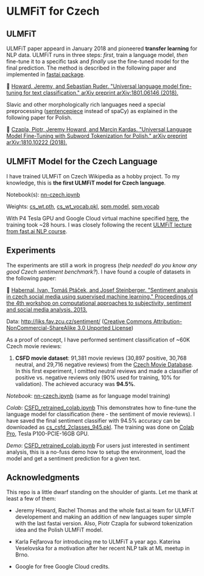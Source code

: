 # ULMFiT for Czech

## ULMFiT

ULMFiT paper appeard in January 2018 and pioneered **transfer learning** for NLP data. ULMFiT runs in three steps: *first*, train a language model, *then* fine-tune it to a specific task and *finally* use the fine-tuned model for the final prediction. The method is described in the following paper and implemented in [fastai package](https://docs.fast.ai/).

📝 [Howard, Jeremy, and Sebastian Ruder. "Universal language model fine-tuning for text classification." arXiv preprint arXiv:1801.06146 (2018).](https://arxiv.org/abs/1801.06146)

Slavic and other morphologically rich languages need a special preprocessing ([sentencepiece](https://github.com/google/sentencepiece) instead of spaCy) as explained in the following paper for Polish.

📝 [Czapla, Piotr, Jeremy Howard, and Marcin Kardas. "Universal Language Model Fine-Tuning with Subword Tokenization for Polish." arXiv preprint arXiv:1810.10222 (2018).](https://arxiv.org/abs/1810.10222)

## ULMFiT Model for the Czech Language

I have trained ULMFiT on Czech Wikipedia as a hobby project. To my knowledge, this is **the first ULMFiT model for Czech language**.

Notebook(s): [nn-czech.ipynb](language_model/nn-czech.ipynb)

Weights: [cs_wt.pth](https://drive.google.com/open?id=14b5x5r3x5MeZNZ8Uc4L3ZmiHAiDgKNj2), [cs_wt_vocab.pkl](https://drive.google.com/open?id=1NZym3XfEWAGJ7L3O56Zk2er6bwjKdJGe), [spm.model](language_model/spm.model), [spm.vocab](language_model/spm.vocab)

With P4 Tesla GPU and Google Cloud virtual machine specified [here](https://course.fast.ai/start_gcp.html), the training took ~28 hours. I was closely following the recent [ULMFiT lecture from fast.ai NLP course](https://www.youtube.com/watch?v=MDX_x6rKXAs&list=PLtmWHNX-gukKocXQOkQjuVxglSDYWsSh9&index=10).

## Experiments

The experiments are still a work in progress (*help needed! do you know any good Czech sentiment benchmark?*). I have found a couple of datasets in the following paper: 

📝 [Habernal, Ivan, Tomáš Ptáček, and Josef Steinberger. "Sentiment analysis in czech social media using supervised machine learning." Proceedings of the 4th workshop on computational approaches to subjectivity, sentiment and social media analysis. 2013.](https://www.aclweb.org/anthology/W13-1609)

Data: http://liks.fav.zcu.cz/sentiment/ ([Creative Commons Attribution-NonCommercial-ShareAlike 3.0 Unported License](https://creativecommons.org/licenses/by-nc-sa/3.0/))

As a proof of concept, I have performed sentiment classification of ~60K Czech movie reviews: 

1) **CSFD movie dataset**: 91,381 movie reviews (30,897 positive, 30,768 neutral, and 29,716 negative reviews) from the [Czech Movie Database](https://www.csfd.cz/). In this first experiment, I omitted neutral reviews and made a classifier of positive vs. negative reviews only (90% used for training, 10% for validation). The achieved accuracy was **94.5%**. 

*Notebook*: [nn-czech.ipynb](language_model/nn-czech.ipynb) (same as for language model training)  

*Colab*: [CSFD_retrained_colab.ipynb](https://colab.research.google.com/drive/1kL667_alUjFU9La3yZxqClf4LOFiUeyr?usp=sharing) This demonstrates how to fine-tune the language model for classification (here - the sentiment of movie reviews). I have saved the final sentiment classifier with 94.5% accuracy can be downloaded as [cs_csfd_2classes_945.pkl](https://drive.google.com/file/d/1YkWI4TWioeuMVXxTUGn5UDsyl_XWjIh1/view?usp=sharing). The training was done on [Colab Pro](https://colab.research.google.com/signup), Tesla P100-PCIE-16GB GPU. 

*Demo*: [CSFD_retrained_colab.ipynb](https://colab.research.google.com/drive/1IAWBejZWvXDUirxA8RpBlV1sH3Mv8Uka?usp=sharing) For users just interested in sentiment analysis, this is a no-fuss demo how to setup the environment, load the model and get a sentiment prediction for a given text.


## Acknowledgments

This repo is a little dwarf standing on the shoulder of giants. Let me thank at least a few of them:

* Jeremy Howard, Rachel Thomas and the whole fast.ai team for ULMFiT developement and making an addition of new languages super simple with the last fastai version. Also, Piotr Czapla for subword tokenization idea and the Polish ULMFiT model.

* Karla Fejfarova for introducing me to ULMFiT a year ago. Katerina Veselovska for a motivation after her recent NLP talk at ML meetup in Brno.

* Google for free Google Cloud credits.
